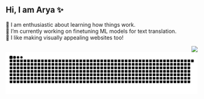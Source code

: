 ## Hi, I am Arya ✨

 🧠 I am enthusiastic about learning how things work.  
 🌱 I’m currently working on finetuning ML models for text translation.  
 🎨 I like making visually appealing websites too!  

<img align="right" src="https://github-readme-stats.vercel.app/api/top-langs/?username=kirbynuggets&theme=codeSTACKr&hide_border=false&include_all_commits=true&count_private=true&layout=compact"/>

<img src="https://raw.githubusercontent.com/kirbynuggets/kirbynuggets/output/snake.svg" alt="Snake animation" />
